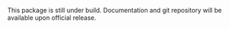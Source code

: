 This package is still under build. Documentation and git repository will be available upon official release.